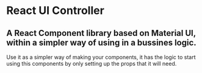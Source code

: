 # React UI Controller

## A React Component library based on Material UI, within a simpler way of using in a bussines logic.

Use it as a simpler way of making your components, it has the logic to start using this components by only setting up the props that it will need.